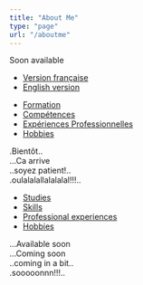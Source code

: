 ```yaml
---
title: "About Me"
type: "page"
url: "/aboutme"
---
```


Soon available <i class="fa fa-spin fa-spinner"></i> <i class="fa fa-smile-o"></i>

<div class="post">
    <div id="bootstrap">
		<!-- Nav tabs -->
		<ul class="nav nav-pills">
		  <li><a href="#fr" data-toggle="tab">Version française</a></li>
		  <li><a href="#en" data-toggle="tab">English version</a></li>
		</ul>
		<!-- Tab panes -->
		<div class="tab-content">
		  <div class="tab-pane fade active" id="fr">
			<ul class="nav nav-tabs">
			  <li><a href="#formation" data-toggle="tab">Formation</a></li>
			  <li><a href="#competences" data-toggle="tab">Compétences</a></li>
			  <li><a href="#XPpro" data-toggle="tab">Expériences Professionnelles</a></li>
			  <li><a href="#interets" data-toggle="tab">Hobbies</a></li>
			</ul>
			<div class="tab-content">
			  <div class="tab-pane fade active" id="formation">.Bientôt..</div>
			  <div class="tab-pane fade" id="competences">...Ca arrive</div>
			  <div class="tab-pane fade" id="XPpro">..soyez patient!..</div>
			  <div class="tab-pane fade" id="interets">.oulalalallalalalal!!!..</div>
			</div>
		  </div>
		  <div class="tab-pane fade active" id="en">
			<ul class="nav nav-tabs">
			  <li><a href="#studies" data-toggle="tab">Studies</a></li>
			  <li><a href="#skills" data-toggle="tab">Skills</a></li>
			  <li><a href="#proXP" data-toggle="tab">Professional experiences</a></li>
			  <li><a href="#hobbies" data-toggle="tab">Hobbies</a></li>
			</ul>
			<div class="tab-content">
			  <div class="tab-pane fade active" id="studies">...Available soon</div>
			  <div class="tab-pane fade" id="skills">...Coming soon</div>
			  <div class="tab-pane fade" id="proXP">..coming in a bit..</div>
			  <div class="tab-pane fade" id="hobbies">.sooooonnn!!!..</div>
			</div>
		  </div>
		</div>
	</div>
</div>

